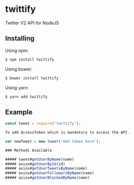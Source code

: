 # twittify


Twitter V2 API for NodeJS

## Installing

Using npm:

```bash
$ npm install twittify
```

Using bower:

```bash
$ bower install twittify
```

Using yarn:

```bash
$ yarn add twittify
```



## Example

```js
const tweet = require('twittify');

To add AccessToken which is mandatory to access the API.

var newTweet = new tweet('Add token here');

### Methods Available

##### tweet#getUserByName(name)
##### axios#getUserById(id)
##### axios#getUserTweetsByName(name)
##### axios#getUserFollowersByName(name)
##### axios#getUserBlockedByName(name)


